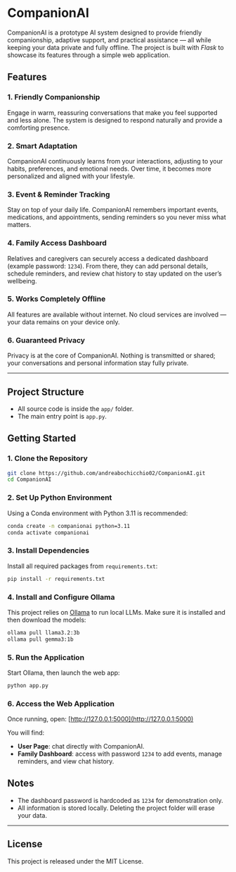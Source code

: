 # CompanionAI

CompanionAI is a prototype AI system designed to provide friendly companionship, adaptive support, and practical assistance — all while keeping your data private and fully offline. The project is built with *Flask* to showcase its features through a simple web application.

## Features

### 1. Friendly Companionship

Engage in warm, reassuring conversations that make you feel supported and less alone. The system is designed to respond naturally and provide a comforting presence.

### 2. Smart Adaptation

CompanionAI continuously learns from your interactions, adjusting to your habits, preferences, and emotional needs. Over time, it becomes more personalized and aligned with your lifestyle.

### 3. Event & Reminder Tracking

Stay on top of your daily life. CompanionAI remembers important events, medications, and appointments, sending reminders so you never miss what matters.

### 4. Family Access Dashboard

Relatives and caregivers can securely access a dedicated dashboard (example password: `1234`). From there, they can add personal details, schedule reminders, and review chat history to stay updated on the user’s wellbeing.

### 5. Works Completely Offline

All features are available without internet. No cloud services are involved — your data remains on your device only.

### 6. Guaranteed Privacy

Privacy is at the core of CompanionAI. Nothing is transmitted or shared; your conversations and personal information stay fully private.

---

## Project Structure

* All source code is inside the `app/` folder.
* The main entry point is `app.py`.

## Getting Started

### 1. Clone the Repository

```bash
git clone https://github.com/andreabochicchio02/CompanionAI.git
cd CompanionAI
```

### 2. Set Up Python Environment

Using a Conda environment with Python 3.11 is recommended:

```bash
conda create -n companionai python=3.11
conda activate companionai
```

### 3. Install Dependencies

Install all required packages from `requirements.txt`:

```bash
pip install -r requirements.txt
```

### 4. Install and Configure Ollama

This project relies on [Ollama](https://ollama.ai/) to run local LLMs. Make sure it is installed and then download the models:

```bash
ollama pull llama3.2:3b
ollama pull gemma3:1b
```

### 5. Run the Application

Start Ollama, then launch the web app:

```bash
python app.py
```

### 6. Access the Web Application

Once running, open: [http://127.0.0.1:5000](http://127.0.0.1:5000)

You will find:

* **User Page**: chat directly with CompanionAI.
* **Family Dashboard**: access with password `1234` to add events, manage reminders, and view chat history.

## Notes

* The dashboard password is hardcoded as `1234` for demonstration only.
* All information is stored locally. Deleting the project folder will erase your data.

---

## License

This project is released under the MIT License.